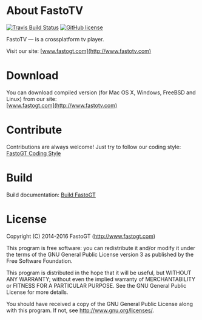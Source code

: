 About FastoTV
===============
[![Travis Build Status](https://travis-ci.org/fastogt/gpu_player.svg?branch=master)](https://travis-ci.org/fastogt/gpu_player)
[![GitHub license](https://img.shields.io/badge/license-GPLv3-blue.svg)](https://raw.githubusercontent.com/fastogt/fastonosql/gpu_player/COPYRIGHT)

FastoTV &mdash; is a crossplatform tv player. <br />

Visit our site: [www.fastogt.com](http://www.fastotv.com)

Download
========

You can download compiled version (for Mac OS X, Windows, FreeBSD and Linux) from our site:<br />
[www.fastogt.com](http://www.fastotv.com)

Contribute
==========
Contributions are always welcome! Just try to follow our coding style: [FastoGT Coding Style](https://github.com/fasto/fastonosql/wiki/Coding-Style)

Build
=====

Build documentation: [Build FastoGT](https://github.com/fasto/fastonosql/wiki/Build)

License
=======

Copyright (C) 2014-2016 FastoGT (http://www.fastogt.com)

This program is free software: you can redistribute it and/or modify
it under the terms of the GNU General Public License version 3 as 
published by the Free Software Foundation.

This program is distributed in the hope that it will be useful,
but WITHOUT ANY WARRANTY; without even the implied warranty of
MERCHANTABILITY or FITNESS FOR A PARTICULAR PURPOSE.  See the
GNU General Public License for more details.

You should have received a copy of the GNU General Public License
along with this program. If not, see <http://www.gnu.org/licenses/>.
